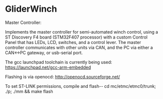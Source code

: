 GliderWinch
===========
Master Controller: 

Implements the master controller for semi-automated winch control, using a ST Discovery F4 board (STM32F407 processor) with a custom Control Panel that has LEDs, LCD, switches, and a control lever.  The master controller communicates with other units via CAN, and the PC via either a CAN<->PC gateway, or usb-serial port.

The gcc launchpad toolchain is currently being used: https://launchpad.net/gcc-arm-embedded

Flashing is via openocd: http://openocd.sourceforge.net/

To set ST-LINK permissions, compile and flash--
cd mc/etmc/etmc0/trunk; ./p; ./mm && make flash




